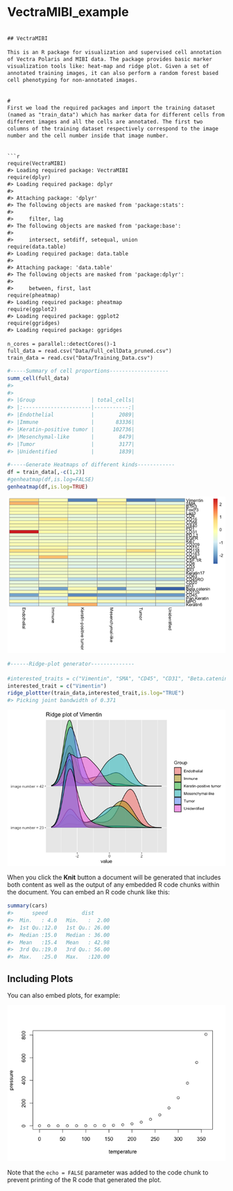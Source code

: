 VectraMIBI\_example
================

```` 

## VectraMIBI

This is an R package for visualization and supervised cell annotation of Vectra Polaris and MIBI data. The package provides basic marker visualization tools like: heat-map and ridge plot. Given a set of annotated training images, it can also perform a random forest based cell phenotyping for non-annotated images. 


#
First we load the required packages and import the training dataset (named as "train_data") which has marker data for different cells from different images and all the cells are annotated. The first two columns of the training dataset respectively correspond to the image number and the cell number inside that image number. 


```r
require(VectraMIBI)
#> Loading required package: VectraMIBI
require(dplyr)
#> Loading required package: dplyr
#> 
#> Attaching package: 'dplyr'
#> The following objects are masked from 'package:stats':
#> 
#>     filter, lag
#> The following objects are masked from 'package:base':
#> 
#>     intersect, setdiff, setequal, union
require(data.table)
#> Loading required package: data.table
#> 
#> Attaching package: 'data.table'
#> The following objects are masked from 'package:dplyr':
#> 
#>     between, first, last
require(pheatmap)
#> Loading required package: pheatmap
require(ggplot2)
#> Loading required package: ggplot2
require(ggridges)
#> Loading required package: ggridges

n_cores = parallel::detectCores()-1
full_data = read.csv("Data/Full_cellData_pruned.csv")
train_data = read.csv("Data/Training_Data.csv")
````

``` r
#-----Summary of cell proportions-------------------
summ_cell(full_data)
#> 
#> 
#> |Group                  | total_cells|
#> |:----------------------|-----------:|
#> |Endothelial            |        2089|
#> |Immune                 |       83336|
#> |Keratin-positive tumor |      102736|
#> |Mesenchymal-like       |        8479|
#> |Tumor                  |        3177|
#> |Unidentified           |        1839|
```

``` r
#-----Generate Heatmaps of different kinds------------
df = train_data[,-c(1,2)]
#genheatmap(df,is.log=FALSE)
genheatmap(df,is.log=TRUE)
```

![](README_files/figure-gfm/heatmap-1.png)<!-- -->

``` r
#------Ridge-plot generator--------------

#interested_traits = c("Vimentin", "SMA", "CD45", "CD31", "Beta.catenin","Keratin6" )
interested_trait = c("Vimentin")
ridge_plottter(train_data,interested_trait,is.log="TRUE")
#> Picking joint bandwidth of 0.371
```

![](README_files/figure-gfm/ridge%20plots-1.png)<!-- -->

When you click the **Knit** button a document will be generated that
includes both content as well as the output of any embedded R code
chunks within the document. You can embed an R code chunk like this:

``` r
summary(cars)
#>      speed           dist       
#>  Min.   : 4.0   Min.   :  2.00  
#>  1st Qu.:12.0   1st Qu.: 26.00  
#>  Median :15.0   Median : 36.00  
#>  Mean   :15.4   Mean   : 42.98  
#>  3rd Qu.:19.0   3rd Qu.: 56.00  
#>  Max.   :25.0   Max.   :120.00
```

## Including Plots

You can also embed plots, for example:

![](README_files/figure-gfm/pressure-1.png)<!-- -->

Note that the `echo = FALSE` parameter was added to the code chunk to
prevent printing of the R code that generated the plot.
